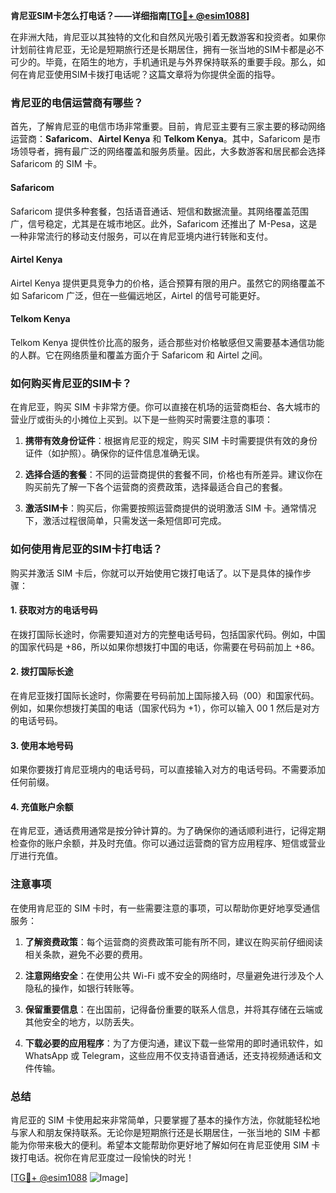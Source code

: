 **肯尼亚SIM卡怎么打电话？——详细指南[[TG💪+ @esim1088](https://t.me/s/esim1088)]**

在非洲大陆，肯尼亚以其独特的文化和自然风光吸引着无数游客和投资者。如果你计划前往肯尼亚，无论是短期旅行还是长期居住，拥有一张当地的SIM卡都是必不可少的。毕竟，在陌生的地方，手机通讯是与外界保持联系的重要手段。那么，如何在肯尼亚使用SIM卡拨打电话呢？这篇文章将为你提供全面的指导。

### 肯尼亚的电信运营商有哪些？

首先，了解肯尼亚的电信市场非常重要。目前，肯尼亚主要有三家主要的移动网络运营商：**Safaricom**、**Airtel Kenya** 和 **Telkom Kenya**。其中，Safaricom 是市场领导者，拥有最广泛的网络覆盖和服务质量。因此，大多数游客和居民都会选择 Safaricom 的 SIM 卡。

#### Safaricom
Safaricom 提供多种套餐，包括语音通话、短信和数据流量。其网络覆盖范围广，信号稳定，尤其是在城市地区。此外，Safaricom 还推出了 M-Pesa，这是一种非常流行的移动支付服务，可以在肯尼亚境内进行转账和支付。

#### Airtel Kenya
Airtel Kenya 提供更具竞争力的价格，适合预算有限的用户。虽然它的网络覆盖不如 Safaricom 广泛，但在一些偏远地区，Airtel 的信号可能更好。

#### Telkom Kenya
Telkom Kenya 提供性价比高的服务，适合那些对价格敏感但又需要基本通信功能的人群。它在网络质量和覆盖方面介于 Safaricom 和 Airtel 之间。

### 如何购买肯尼亚的SIM卡？

在肯尼亚，购买 SIM 卡非常方便。你可以直接在机场的运营商柜台、各大城市的营业厅或街头的小摊位上买到。以下是一些购买时需要注意的事项：

1. **携带有效身份证件**：根据肯尼亚的规定，购买 SIM 卡时需要提供有效的身份证件（如护照）。确保你的证件信息准确无误。
   
2. **选择合适的套餐**：不同的运营商提供的套餐不同，价格也有所差异。建议你在购买前先了解一下各个运营商的资费政策，选择最适合自己的套餐。

3. **激活SIM卡**：购买后，你需要按照运营商提供的说明激活 SIM 卡。通常情况下，激活过程很简单，只需发送一条短信即可完成。

### 如何使用肯尼亚的SIM卡打电话？

购买并激活 SIM 卡后，你就可以开始使用它拨打电话了。以下是具体的操作步骤：

#### 1. 获取对方的电话号码
在拨打国际长途时，你需要知道对方的完整电话号码，包括国家代码。例如，中国的国家代码是 +86，所以如果你想拨打中国的电话，你需要在号码前加上 +86。

#### 2. 拨打国际长途
在肯尼亚拨打国际长途时，你需要在号码前加上国际接入码（00）和国家代码。例如，如果你想拨打美国的电话（国家代码为 +1），你可以输入 00 1 然后是对方的电话号码。

#### 3. 使用本地号码
如果你要拨打肯尼亚境内的电话号码，可以直接输入对方的电话号码。不需要添加任何前缀。

#### 4. 充值账户余额
在肯尼亚，通话费用通常是按分钟计算的。为了确保你的通话顺利进行，记得定期检查你的账户余额，并及时充值。你可以通过运营商的官方应用程序、短信或营业厅进行充值。

### 注意事项

在使用肯尼亚的 SIM 卡时，有一些需要注意的事项，可以帮助你更好地享受通信服务：

1. **了解资费政策**：每个运营商的资费政策可能有所不同，建议在购买前仔细阅读相关条款，避免不必要的费用。

2. **注意网络安全**：在使用公共 Wi-Fi 或不安全的网络时，尽量避免进行涉及个人隐私的操作，如银行转账等。

3. **保留重要信息**：在出国前，记得备份重要的联系人信息，并将其存储在云端或其他安全的地方，以防丢失。

4. **下载必要的应用程序**：为了方便沟通，建议下载一些常用的即时通讯软件，如 WhatsApp 或 Telegram，这些应用不仅支持语音通话，还支持视频通话和文件传输。

### 总结

肯尼亚的 SIM 卡使用起来非常简单，只要掌握了基本的操作方法，你就能轻松地与家人和朋友保持联系。无论你是短期旅行还是长期居住，一张当地的 SIM 卡都能为你带来极大的便利。希望本文能帮助你更好地了解如何在肯尼亚使用 SIM 卡拨打电话。祝你在肯尼亚度过一段愉快的时光！

[[TG💪+ @esim1088](https://t.me/s/esim1088) ![Image](https://i.postimg.cc/4NQfJmqS/Snipaste-2025-05-13-00-14-12.png)]